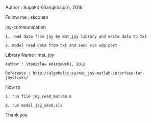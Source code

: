 Author : Supakit Kriangkhajorn, 2016

Follow me : skconan




joy-communication 
    
    1. read data from joy by mat_joy library and write data to txt 

    2. model read data from txt and send via udp port


Library 
    Name : mat_joy

    Author : Stanislaw Adaszewski, 2012

    Reference : http://algoholic.eu/mat_joy-matlab-interface-for-joysticks/


How to

    1. run file joy_read_matlab.m

    2. run model joy_send.slx


Thank you
